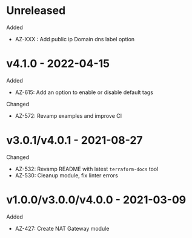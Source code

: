# Unreleased

Added
  * AZ-XXX : Add public ip Domain dns label option

# v4.1.0 - 2022-04-15

Added
  * AZ-615: Add an option to enable or disable default tags

Changed
  * AZ-572: Revamp examples and improve CI

# v3.0.1/v4.0.1 - 2021-08-27

Changed
  * AZ-532: Revamp README with latest `terraform-docs` tool
  * AZ-530: Cleanup module, fix linter errors

# v1.0.0/v3.0.0/v4.0.0 - 2021-03-09

Added
  * AZ-427: Create NAT Gateway module
